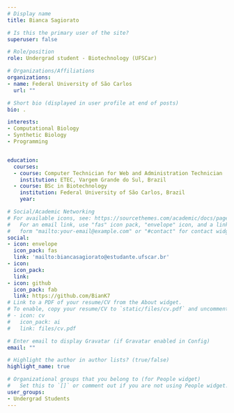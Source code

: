 ```yaml
---
# Display name
title: Bianca Sagiorato

# Is this the primary user of the site?
superuser: false

# Role/position
role: Undergrad student - Biotechnology (UFSCar)

# Organizations/Affiliations
organizations:
- name: Federal University of São Carlos
  url: ""

# Short bio (displayed in user profile at end of posts)
bio: .

interests:
- Computational Biology
- Synthetic Biology
- Programming


education:
  courses:
  - course: Computer Technician for Web and Administration Technician
    institution: ETEC, Vargem Grande do Sul, Brazil
  - course: BSc in Biotechnology
    institution: Federal University of São Carlos, Brazil
    year: 

# Social/Academic Networking
# For available icons, see: https://sourcethemes.com/academic/docs/page-builder/#icons
#   For an email link, use "fas" icon pack, "envelope" icon, and a link in the
#   form "mailto:your-email@example.com" or "#contact" for contact widget.
social:
- icon: envelope
  icon_pack: fas
  link: 'mailto:biancasagiorato@estudante.ufscar.br'
- icon: 
  icon_pack: 
  link: 
- icon: github
  icon_pack: fab
  link: https://github.com/BianK7
# Link to a PDF of your resume/CV from the About widget.
# To enable, copy your resume/CV to `static/files/cv.pdf` and uncomment the lines below.
# - icon: cv
#   icon_pack: ai
#   link: files/cv.pdf

# Enter email to display Gravatar (if Gravatar enabled in Config)
email: ""

# Highlight the author in author lists? (true/false)
highlight_name: true

# Organizational groups that you belong to (for People widget)
#   Set this to `[]` or comment out if you are not using People widget.
user_groups:
- Undergrad Students
---
```



